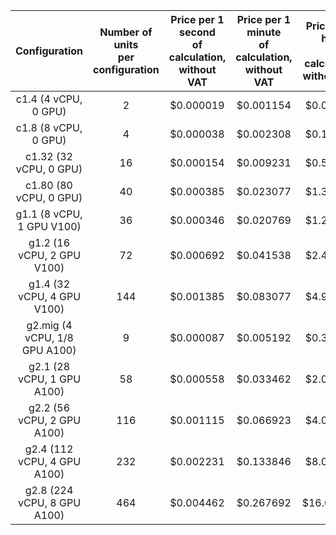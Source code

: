 | Configuration | Number of units<br> per configuration | Price per 1 second<br> of calculation, <br> without VAT | Price per 1 minute<br> of calculation, <br> without VAT | Price per 1 hour<br> of calculation, <br> without VAT |
|:---:|:---:|:---:|:---:|:---:|
| c1.4 (4 vCPU, 0 GPU) | 2 | $0.000019 | $0.001154 | $0.069231 |
| c1.8 (8 vCPU, 0 GPU) | 4 | $0.000038 | $0.002308 | $0.138462 |
| c1.32 (32 vCPU, 0 GPU) | 16 | $0.000154 | $0.009231 | $0.553846 |
| c1.80 (80 vCPU, 0 GPU) | 40 | $0.000385 | $0.023077 | $1.384615 |
| g1.1 (8 vCPU, 1 GPU V100) | 36 | $0.000346 | $0.020769 | $1.246154 |
| g1.2 (16 vCPU, 2 GPU V100) | 72 | $0.000692 | $0.041538 | $2.492308 |
| g1.4 (32 vCPU, 4 GPU V100) | 144 | $0.001385 | $0.083077 | $4.984615 |
| g2.mig (4 vCPU, 1/8 GPU A100) | 9 | $0.000087 | $0.005192 | $0.311538 |
| g2.1 (28 vCPU, 1 GPU A100)  | 58  | $0.000558 | $0.033462 | $2.007692  |
| g2.2 (56 vCPU, 2 GPU A100)   | 116 | $0.001115 | $0.066923  | $4.015385 |
| g2.4 (112 vCPU, 4 GPU A100) | 232 | $0.002231 | $0.133846  | $8.030769 |
| g2.8 (224 vCPU, 8 GPU A100) | 464 | $0.004462 | $0.267692 | $16.061539 |